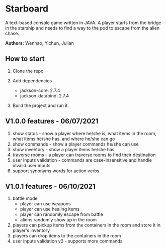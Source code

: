 # Starboard
A text-based console game written in JAVA. 
A player starts from the bridge in the starship and needs to find a way to the pod to escape from the alien chase.   

**Authors**: Wenhao, Yichun, Julian

## How to start
1. Clone the repo
2. Add dependencies
    - jackson-core: 2.7.4
    - jackson-databind: 2.7.4
    
3. Build the project and run it.

## V1.0.0 features - 06/07/2021
1. show status - show a player where he/she is, what items in the room, what items he/she has, and where he/she can go
2. show commands - show a player commands he/she can use
3. show inventory - show a player items he/she has
4. traverse rooms - a player can traverse rooms to find their destination
5. user inputs validation - commands are case-insensitive and handle invalid user inputs
6. support synonyms words for action verbs

## V1.0.1 features - 06/10/2021     
1. battle mode
   - player can use weapons
   - player can use healing items
   - player can randomly escape from battle
   - aliens randomly show up in the room
2. players can pickup items from the containers in the room and store it in player's inventory
3. players can drop items to the containers in the room
4. user inputs validation v2 - supports more commands

